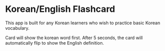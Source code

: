 # Korean/English Flashcard
This app is built for any Korean learners who wish to practice basic Korean vocabulary. 

Card will show the korean word first. After 5 seconds, the card will automatically flip to show the English definition. 
